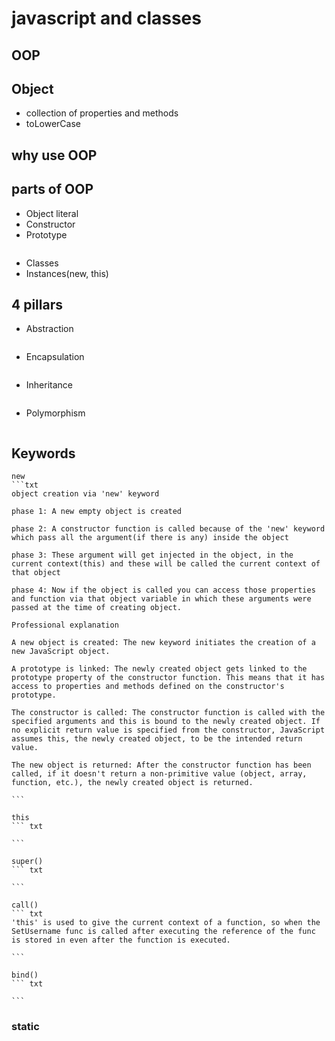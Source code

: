 # javascript and classes

## OOP

## Object
- collection of properties and methods
- toLowerCase

## why use OOP

## parts of OOP
- Object literal
- Constructor
- Prototype

```text

```

- Classes
- Instances(new, this)
    

## 4 pillars
- Abstraction
``` txt

```
- Encapsulation
``` txt

```
- Inheritance
``` txt

```
- Polymorphism
``` txt

```

## Keywords


    new
    ```txt
    object creation via 'new' keyword 
    
    phase 1: A new empty object is created 

    phase 2: A constructor function is called because of the 'new' keyword which pass all the argument(if there is any) inside the object

    phase 3: These argument will get injected in the object, in the current context(this) and these will be called the current context of that object

    phase 4: Now if the object is called you can access those properties and function via that object variable in which these arguments were passed at the time of creating object.

    Professional explanation

    A new object is created: The new keyword initiates the creation of a new JavaScript object.

    A prototype is linked: The newly created object gets linked to the prototype property of the constructor function. This means that it has access to properties and methods defined on the constructor's prototype.

    The constructor is called: The constructor function is called with the specified arguments and this is bound to the newly created object. If no explicit return value is specified from the constructor, JavaScript assumes this, the newly created object, to be the intended return value.

    The new object is returned: After the constructor function has been called, if it doesn't return a non-primitive value (object, array, function, etc.), the newly created object is returned.

    ```

    this
    ``` txt

    ``` 

    super()
    ``` txt

    ``` 
    
    call()
    ``` txt
    'this' is used to give the current context of a function, so when the SetUsername func is called after executing the reference of the func is stored in even after the function is executed.

    ``` 
    
    bind()
    ``` txt

    ``` 

### static

